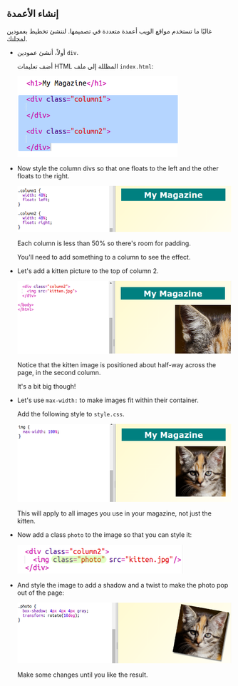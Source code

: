 ## إنشاء الأعمدة

غالبًا ما تستخدم مواقع الويب أعمدة متعددة في تصميمها. لننشئ تخطيط بعمودين لمجلتك.

+ أولاً، أنشئ عمودين `div`.
    
    أضف تعليمات HTML المظللة إلى ملف `index.html`:
    
    ![screenshot](images/magazine-columns.png)

+ Now style the column divs so that one floats to the left and the other floats to the right.
    
    ![screenshot](images/magazine-columns-style.png)
    
    Each column is less than 50% so there's room for padding.
    
    You'll need to add something to a column to see the effect.

+ Let's add a kitten picture to the top of column 2.
    
    ![screenshot](images/magazine-kitten.png)
    
    Notice that the kitten image is positioned about half-way across the page, in the second column.
    
    It's a bit big though!

+ Let's use `max-width:` to make images fit within their container.
    
    Add the following style to `style.css`.
    
    ![screenshot](images/magazine-img-width.png)
    
    This will apply to all images you use in your magazine, not just the kitten.

+ Now add a class `photo` to the image so that you can style it:
    
    ![screenshot](images/magazine-photo.png)

+ And style the image to add a shadow and a twist to make the photo pop out of the page:
    
    ![screenshot](images/magazine-photo-style.png)
    
    Make some changes until you like the result.